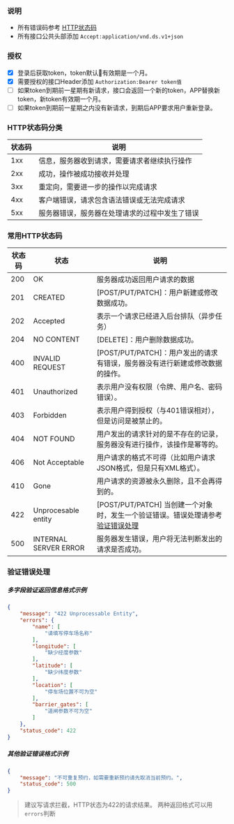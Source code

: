 ### 说明
- 所有错误码参考 [HTTP状态码](#http_status_code)
- 所有接口公共头部添加 `Accept:application/vnd.ds.v1+json`

### 授权
- [x] 登录后获取token，token默认有效期是一个月。
- [x] 需要授权的接口Header添加 `Authorization:Bearer token值`
- [ ] 如果token到期前一星期有新请求，接口会返回一个新的token，APP替换新token，新token有效期一个月。
- [ ] 如果token到期前一星期之内没有新请求，到期后APP要求用户重新登录。
### HTTP状态码分类
状态码|说明
-|-
1xx|信息，服务器收到请求，需要请求者继续执行操作
2xx|成功，操作被成功接收并处理
3xx|重定向，需要进一步的操作以完成请求
4xx|客户端错误，请求包含语法错误或无法完成请求
5xx|服务器错误，服务器在处理请求的过程中发生了错误
### <span id="http_status_code">常用HTTP状态码</span>
状态码|状态|说明
-|-|-
200|OK|服务器成功返回用户请求的数据
201|CREATED|[POST/PUT/PATCH]：用户新建或修改数据成功。
202|Accepted|表示一个请求已经进入后台排队（异步任务）
204|NO CONTENT|[DELETE]：用户删除数据成功。
400|INVALID REQUEST|[POST/PUT/PATCH]：用户发出的请求有错误，服务器没有进行新建或修改数据的操作。
401|Unauthorized|表示用户没有权限（令牌、用户名、密码错误）。
403|Forbidden|表示用户得到授权（与401错误相对），但是访问是被禁止的。
404|NOT FOUND|用户发出的请求针对的是不存在的记录，服务器没有进行操作，该操作是幂等的。
406|Not Acceptable|用户请求的格式不可得（比如用户请求JSON格式，但是只有XML格式）。
410|Gone|用户请求的资源被永久删除，且不会再得到的。
422|Unprocesable entity|[POST/PUT/PATCH] 当创建一个对象时，发生一个验证错误。错误处理请参考[验证错误处理](#a)
500|INTERNAL SERVER ERROR|服务器发生错误，用户将无法判断发出的请求是否成功。

### 验证错误处理
##### 多字段验证返回信息格式示例
```json
{
    "message": "422 Unprocessable Entity",
    "errors": {
        "name": [
            "请填写停车场名称"
        ],
        "longitude": [
            "缺少经度参数"
        ],
        "latitude": [
            "缺少纬度参数"
        ],
        "location": [
            "停车场位置不可为空"
        ],
        "barrier_gates": [
            "道闸参数不可为空"
        ]
    },
    "status_code": 422
}
```

##### 其他验证错误格式示例
```json
{
    "message": "不可重复预约，如需要重新预约请先取消当前预约。",
    "status_code": 500
}
```
> 建议写请求拦截，HTTP状态为422的请求结果。
两种返回格式可以用`errors`判断
